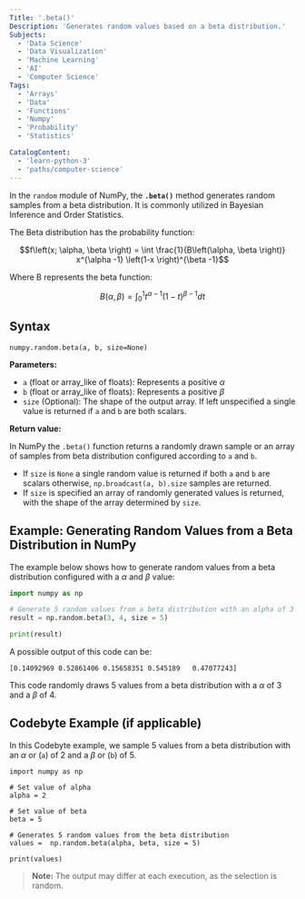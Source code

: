 ```yaml
---
Title: '.beta()'
Description: 'Generates random values based on a beta distribution.'
Subjects:
  - 'Data Science'
  - 'Data Visualization'
  - 'Machine Learning'
  - 'AI'
  - 'Computer Science'
Tags:
  - 'Arrays'
  - 'Data'
  - 'Functions'
  - 'Numpy'
  - 'Probability'
  - 'Statistics'

CatalogContent:
  - 'learn-python-3'
  - 'paths/computer-science'
---
```

In the `random` module of NumPy, the **`.beta()`** method generates random samples from a beta distribution. It is commonly utilized in Bayesian Inference and Order Statistics.

The Beta distribution has the probability function:


$$f\left(x; \alpha, \beta \right) = \int \frac{1}{B\left(\alpha, \beta \right)} x^{\alpha -1} \left(1-x \right)^{\beta -1}$$

Where B represents the beta function:

$$B(\alpha, \beta) = \int_0^1 t^{\alpha -1} (1-t)^{\beta -1 } dt$$

## Syntax

```pseudo
numpy.random.beta(a, b, size=None)
```

**Parameters:**

- `a` (float or array_like of floats): Represents a positive $\alpha$
- `b` (float or array_like of floats): Represents a positive $\beta$
- `size` (Optional): The shape of the output array. If left unspecified a single value is returned if `a` and `b` are both scalars.

**Return value:**

In NumPy the `.beta()` function returns a randomly drawn sample or an array of samples from beta distribution configured according to `a` and `b`.

- If `size` is `None` a single random value is returned if both `a` and `b` are scalars otherwise, `np.broadcast(a, b).size` samples are returned.
- If `size` is specified an array of randomly generated values is returned, with the shape of the array determined by `size`.

## Example: Generating Random Values from a Beta Distribution in NumPy

The example below shows how to generate random values from a beta distribution configured with a $\alpha$ and $\beta$ value:

```py
import numpy as np

# Generate 5 random values from a beta distribution with an alpha of 3 and a beta of 4
result = np.random.beta(3, 4, size = 5)

print(result)
```

A possible output of this code can be:

```shell
[0.14092969 0.52861406 0.15658351 0.545189   0.47077243]
```

This code randomly draws 5 values from a beta distribution with a $\alpha$ of 3 and a $\beta$ of 4.

## Codebyte Example (if applicable)

In this Codebyte example, we sample 5 values from a beta distribution with an $\alpha$ or (`a`) of 2 and a $\beta$ or (`b`) of 5.

```codebyte/python
import numpy as np

# Set value of alpha
alpha = 2

# Set value of beta
beta = 5

# Generates 5 random values from the beta distribution
values =  np.random.beta(alpha, beta, size = 5)

print(values)
```

> **Note:** The output may differ at each execution, as the selection is random.